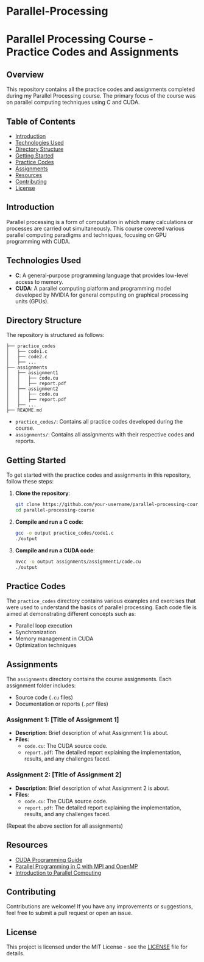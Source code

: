 # Parallel-Processing

# Parallel Processing Course - Practice Codes and Assignments

## Overview

This repository contains all the practice codes and assignments completed during my Parallel Processing course. The primary focus of the course was on parallel computing techniques using C and CUDA.

## Table of Contents

- [Introduction](#introduction)
- [Technologies Used](#technologies-used)
- [Directory Structure](#directory-structure)
- [Getting Started](#getting-started)
- [Practice Codes](#practice-codes)
- [Assignments](#assignments)
- [Resources](#resources)
- [Contributing](#contributing)
- [License](#license)

## Introduction

Parallel processing is a form of computation in which many calculations or processes are carried out simultaneously. This course covered various parallel computing paradigms and techniques, focusing on GPU programming with CUDA.

## Technologies Used

- **C**: A general-purpose programming language that provides low-level access to memory.
- **CUDA**: A parallel computing platform and programming model developed by NVIDIA for general computing on graphical processing units (GPUs).

## Directory Structure

The repository is structured as follows:

```
├── practice_codes
│   ├── code1.c
│   ├── code2.c
│   ├── ...
├── assignments
│   ├── assignment1
│   │   ├── code.cu
│   │   ├── report.pdf
│   ├── assignment2
│   │   ├── code.cu
│   │   ├── report.pdf
│   ├── ...
├── README.md
```

- `practice_codes/`: Contains all practice codes developed during the course.
- `assignments/`: Contains all assignments with their respective codes and reports.

## Getting Started

To get started with the practice codes and assignments in this repository, follow these steps:

1. **Clone the repository**:
    ```bash
    git clone https://github.com/your-username/parallel-processing-course.git
    cd parallel-processing-course
    ```

2. **Compile and run a C code**:
    ```bash
    gcc -o output practice_codes/code1.c
    ./output
    ```

3. **Compile and run a CUDA code**:
    ```bash
    nvcc -o output assignments/assignment1/code.cu
    ./output
    ```

## Practice Codes

The `practice_codes` directory contains various examples and exercises that were used to understand the basics of parallel processing. Each code file is aimed at demonstrating different concepts such as:

- Parallel loop execution
- Synchronization
- Memory management in CUDA
- Optimization techniques

## Assignments

The `assignments` directory contains the course assignments. Each assignment folder includes:

- Source code (`.cu` files)
- Documentation or reports (`.pdf` files)

### Assignment 1: [Title of Assignment 1]

- **Description**: Brief description of what Assignment 1 is about.
- **Files**:
  - `code.cu`: The CUDA source code.
  - `report.pdf`: The detailed report explaining the implementation, results, and any challenges faced.

### Assignment 2: [Title of Assignment 2]

- **Description**: Brief description of what Assignment 2 is about.
- **Files**:
  - `code.cu`: The CUDA source code.
  - `report.pdf`: The detailed report explaining the implementation, results, and any challenges faced.

(Repeat the above section for all assignments)

## Resources

- [CUDA Programming Guide](https://docs.nvidia.com/cuda/cuda-c-programming-guide/index.html)
- [Parallel Programming in C with MPI and OpenMP](https://mitpress.mit.edu/books/parallel-programming-c-mpi-and-openmp)
- [Introduction to Parallel Computing](https://computing.llnl.gov/tutorials/parallel_comp/)

## Contributing

Contributions are welcome! If you have any improvements or suggestions, feel free to submit a pull request or open an issue.

## License

This project is licensed under the MIT License - see the [LICENSE](LICENSE) file for details.

